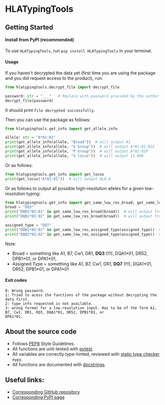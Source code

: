 # HLATypingTools

## Getting Started
#### Install from PyPI (recommended)
To use `HLATypingTools`, run `pip install HLATypingTools` in your terminal.

#### Usage
If you haven't decrypted the data yet (first time you are using the package and you did request access to the product),
run:
```py
from hlatypingtools.decrypt_file import decrypt_file

password: str = "___"   # Replace with password provided by the author 
decrypt_file(password)
```
It should print `File decrypted successfully`.

Then you can use the package as follows:
```py
from hlatypingtools.get_info import get_allele_info

allele: str = "A*01:01"
print(get_allele_info(allele, "Broad"))  # will output A1
print(get_allele_info(allele, "G Group"))  # will output A*01:01:01G
print(get_allele_info(allele, "P Group"))  # will output A*01:01P
print(get_allele_info(allele, "% locus"))  # will output 11.906
```

Or as follows:
```py
from hlatypingtools.get_info import get_locus
print(get_locus("A*01:01"))  # will output HLA_A
```

Or as follows to output all possible high-resolution alleles for a given low-resolution typing:
```py
from hlatypingtools.get_info import get_same_low_res_broad, get_same_low_res_assigned_type
broad = "DQ3"
print("DQB1*03:01" in get_same_low_res_broad(broad))  # will output True
print("DQB1*03:02" in get_same_low_res_broad(broad))  # will output True

assigned_type = "DQ7"
print("DQB1*03:01" in get_same_low_res_assigned_type(assigned_type))  # will output True
print("DQB1*03:02" in get_same_low_res_assigned_type(assigned_type))  # will output False
```
Note:
- Broad = something like A1, B7, Cw1, DR1, **DQ3** (!!!), DQA1&ast;01, DR52, DPB1&ast;01, or DPA1&ast;01,
- Assigned Type = something like A1, B7, Cw1, DR1, **DQ7** (!!!), DQA1&ast;01, DR52, DPB1&ast;01, or DPA1&ast;01

#### Exit codes
```
0: Wrong password.
1: Tried to acess the functions of the package without decrypting the data first.
2: type_info requested is not available.
3: wrong format for a low-resolution input. Has to be of the form A1, B7, Cw1, DR1, DQ3, DQA1*01, DR52, DPB1*01, or 
DPA1*01.
```

## About the source code
- Follows [PEP8](https://peps.python.org/pep-0008/) Style Guidelines.
- All functions are unit-tested with [pytest](https://docs.pytest.org/en/stable/).
- All variables are correctly type-hinted, reviewed with [static type checker](https://mypy.readthedocs.io/en/stable/)
`mypy`.
- All functions are documented with [docstrings](https://www.python.org/dev/peps/pep-0257/).


## Useful links:
- [Corresponding GitHub repository](https://github.com/JasonMendoza2008/HLATypingTools)
- [Corresponding PyPI page](https://pypi.org/project/HLATypingTools)
